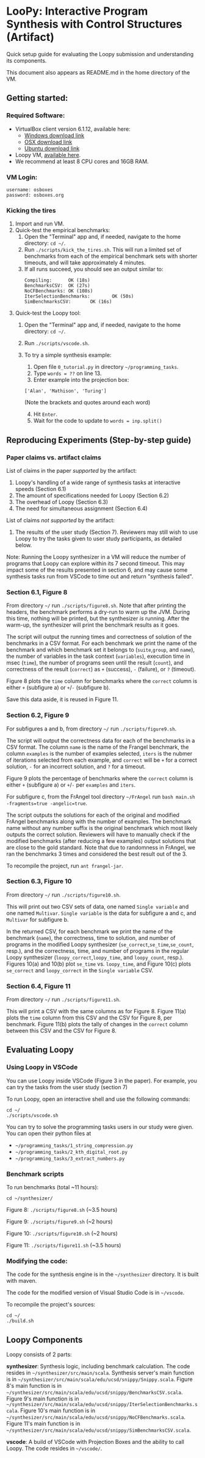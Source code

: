 # LooPy: Interactive Program Synthesis with Control Structures (Artifact)
Quick setup guide for evaluating the Loopy submission and understanding its components.

This document also appears as README.md in the home directory of the VM.

## Getting started:

### Required Software:
- VirtualBox client version 6.1.12, available here:
  - [Windows download link](https://download.virtualbox.org/virtualbox/6.1.12/VirtualBox-6.1.12-139181-Win.exe)
  - [OSX download link](https://download.virtualbox.org/virtualbox/6.1.12/VirtualBox-6.1.12-139181-OSX.dmg)
  - [Ubuntu download link](https://download.virtualbox.org/virtualbox/6.1.12/virtualbox-6.1_6.1.12-139181~Ubuntu~eoan_amd64.deb)
- Loopy VM, [available here](https://drive.google.com/file/d/1gWEp5Lmq2BUfagaXZ5Rvu_rPLq6Y9Tt_/view).
- We recommend at least 8 CPU cores and 16GB RAM.

### VM Login:
    username: osboxes
    password: osboxes.org

### Kicking the tires
1. Import and run VM.
2. Quick-test the empirical benchmarks:
   1. Open the "Terminal" app and, if needed, navigate to the home directory: `cd ~/`.
   2. Run `./scripts/kick_the_tires.sh`.
      This will run a limited set of benchmarks from each of the empirical benchmark sets with shorter timeouts, and will take approximately 4 minutes.
   3. If all runs succeed, you should see an output similar to:
      ```
      Compiling:      OK (18s)
      BenchmarksCSV:  OK (27s)
      NoCFBenchmarks: OK (108s)
      IterSelectionBenchmarks:        OK (50s)
      SimBenchmarksCSV:       OK (16s)
      ```
3. Quick-test the Loopy tool:
   1. Open the "Terminal" app and, if needed, navigate to the home directory: `cd ~/`.
   2. Run `./scripts/vscode.sh`.
   4. To try a simple synthesis example:
      1. Open file `0_tutorial.py` in directory `~/programming_tasks`.
      2. Type `words = ??` on line 13.
      3. Enter example into the projection box:
        ```
        ['Alan', 'Mathison', 'Turing']
        ``` 
        (Note the brackets and quotes around each word)
		
      4. Hit `Enter`.
      5. Wait for the code to update to `words = inp.split()`

## Reproducing Experiments (Step-by-step guide)

### Paper claims vs. artifact claims

List of claims in the paper _supported_ by the artifact:

1. Loopy's handling of a wide range of synthesis tasks at interactive speeds (Section 6.1)
2. The amount of specifications needed for Loopy (Section 6.2)
3. The overhead of Loopy (Section 6.3)
4. The need for simultaneous assignment (Section 6.4)

List of claims _not supported_ by the artifact:

1. The results of the user study (Section 7). Reviewers may still wish to use Loopy to try the tasks given to user study participants, as detailed below.
 
Note: Running the Loopy synthesizer in a VM will reduce the number of programs that Loopy can explore within its 7 second timeout. This may impact some of the results presented in section 6, and may cause some synthesis tasks run from VSCode to time out and return "synthesis failed".

### Section 6.1, Figure 8

From directory `~/` run `./scripts/figure8.sh`. Note that after printing the headers, the benchmark performs a dry-run to warm up the JVM. During this time, nothing will be printed, but the synthesizer _is_ running. After the warm-up, the synthesizer will print the benchmark results as it goes. 

The script will output the running times and correctness of solution of the benchmarks in a CSV format. For each benchmark we print the name of the benchmark and which benchmark set it belongs to (`suite`,`group`, and `name`), the number of variables in the task context (`variables`), execution time in msec (`time`), the number of programs seen until the result (`count`), and correctness of the result (`correct`) as `+` (success), `-` (failure), or `?` (timeout).

Figure 8 plots the `time` column for benchmarks where the `correct` column is either `+` (subfigure a) or `+`/`-` (subfigure b).

Save this data aside, it is reused in Figure 11.

### Section 6.2, Figure 9

For subfigures a and b, from directory `~/` run `./scripts/figure9.sh`.

The script will output the correctness data for each of the benchmarks in a CSV format. The column `name` is the name of the Frangel benchmark, the column `examples` is the number of examples selected, `iters` is the nubmer of iterations selected from each example, and `correct` will be `+` for a correct solution, `-` for an incorrect solution, and `?` for a timeout.

Figure 9 plots the percentage of benchmarks where the `correct` column is either `+` (subfigure a) or `+`/`-` per `examples` and `iters`.

For subfigure c, from the FrAngel tool directory `~/FrAngel` run `bash main.sh -fragments=true -angelic=true`. 

The script outputs the solutions for each of the original and modified FrAngel benchmarks along with the number of examples. The benchmark name without any number suffix is the original benchmark which most likely outputs the correct solution. Reviewers will have to manually check if the modified benchmarks (after reducing a few examples) output solutions that are close to the gold standard. Note that due to randomness in FrAngel, we ran the benchmarks 3 times and considered the best result out of the 3.

To recompile the project, run `ant frangel-jar`.

### Section 6.3, Figure 10

From directory `~/` run `./scripts/figure10.sh`. 

This will print out two CSV sets of data, one named `Single variable` and one named `Multivar`. `Single variable` is the data for subfigure a and c, and `Multivar` for subfigure b.

In the returned CSV, for each benchmark we print the name of the benchmark (`name`), the correctness, time to solution, and number of programs in the modified Loopy synthesizer (`se_correct`,`se_time`,`se_count`, resp.), and the correctness, time, and number of programs in the regular Loopy synthesizer (`loopy_correct`,`loopy_time`, and `loopy_count`, resp.). Figures 10(a) and 10(b) plot `se_time` vs. `loopy_time`, and Figure 10(c) plots `se_correct` and `loopy_correct` in the `Single variable` CSV.

### Section 6.4, Figure 11

From directory `~/` run `./scripts/figure11.sh`. 

This will print a CSV with the same columns as for Figure 8. Figure 11(a) plots the `time` column from this CSV and the CSV for Figure 8, per benchmark. Figure 11(b) plots the tally of changes in the `correct` column between this CSV and the CSV for Figure 8.

## Evaluating Loopy

### Using Loopy in VSCode

You can use Loopy inside VSCode (Figure 3 in the paper). For example, you can try the tasks from the user study (section 7)

To run Loopy, open an interactive shell and use the following commands:
```
cd ~/
./scripts/vscode.sh
```

You can try to solve the programming tasks users in our study were given. You can open their python files at
- `~/programming_tasks/1_string_compression.py`
- `~/programming_tasks/2_kth_digital_root.py`
- `~/programming_tasks/3_extract_numbers.py`

### Benchmark scripts

To run benchmarks (total ~11 hours):

`cd ~/synthesizer/`

Figure 8:
`./scripts/figure8.sh` (~3.5 hours)

Figure 9: 
`./scripts/figure9.sh` (~2 hours)

Figure 10:
`./scripts/figure10.sh` (~2 hours)

Figure 11:
`./scripts/figure11.sh` (~3.5 hours)

### Modifying the code:
The code for the synthesis engine is in the `~/synthesizer` directory. It is built with maven. 

The code for the modified version of Visual Studio Code is in `~/vscode`. 

To recompile the project's sources:
```
cd ~/
./build.sh
```

## Loopy Components
Loopy consists of 2 parts:

**synthesizer**: Synthesis logic, including benchmark calculation.
The code resides in `~/synthesizer/src/main/scala`.
Synthesis server's main function is in `~/synthesizer/src/main/scala/edu/ucsd/snippy/Snippy.scala`.
Figure 8's main function is in `~/synthesizer/src/main/scala/edu/ucsd/snippy/BenchmarksCSV.scala`.
Figure 9's main function is in `~/synthesizer/src/main/scala/edu/ucsd/snippy/IterSelectionBenchmarks.scala`.
Figure 10's main function is in `~/synthesizer/src/main/scala/edu/ucsd/snippy/NoCFBenchmarks.scala`.
Figure 11's main function is in `~/synthesizer/src/main/scala/edu/ucsd/snippy/SimBenchmarksCSV.scala`.

**vscode**: A build of VSCode with Projection Boxes and the ability to call Loopy.
The code resides in `~/vscode/`.
